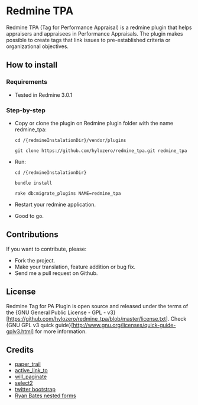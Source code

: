 # Redmine TPA 

Redmine TPA (Tag for Performance Appraisal) is a redmine plugin that helps appraisers and appraisees in Performance Appraisals. The plugin makes possible to create tags that link issues to pre-established criteria or organizational objectives.

## How to install 

### Requirements

* Tested in Redmine 3.0.1

### Step-by-step

* Copy or clone the plugin on Redmine plugin folder with the name redmine_tpa:
    
	`cd /{redmineInstalationDir}/vendor/plugins`

	`git clone https://github.com/hylozero/redmine_tpa.git redmine_tpa`
    
* Run:

	`cd /{redmineInstalationDir}`

	`bundle install`

	`rake db:migrate_plugins NAME=redmine_tpa`
	
* Restart your redmine application.

* Good to go.

## Contributions

If you want to contribute, please:

* Fork the project.
* Make your translation, feature addition or bug fix.
* Send me a pull request on Github.

## License
 
Redmine Tag for PA Plugin is open source and released under the terms of the {GNU General Public License - GPL - v3}[https://github.com/hylozero/redmine_tpa/blob/master/license.txt].
Check {GNU GPL v3 quick guide}[http://www.gnu.org/licenses/quick-guide-gplv3.html] for more information.

## Credits
* [paper_trail](https://github.com/airblade/paper_trail)
* [active_link_to](https://github.com/comfy/active_link_to)
* [will_paginate](https://github.com/mislav/will_paginate)
* [select2](https://github.com/select2/select2)
* [twitter bootstrap]([http://getbootstrap.com)
* [Ryan Bates nested forms](http://railscasts.com/episodes/196-nested-model-form-revised)
